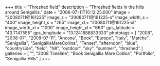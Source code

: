 +++
title = "Threshed field"
description = "Threshed fields in the hills around Senigallia."
date = "2008-07-11T16:12:25.000"
image = "20080711@161225"
image_s = "20080711@161225-s"
image_width_s = "400"
image_height_s = "265"
image_xl = "20080711@161225-xl"
image_width_xl = "1000"
image_height_xl = "663"
gps_latitude = "43.7147555"
gps_longitude = "13.1241888833333"
phototags = [ "2008", "2008-07", "2008-07-11", "Ancona", "Book", "Europe", "Italy", "Marche", "Senigallia", "SenigalliaMareCollina", "Tenset", "afternoon", "blue", "countryside", "field", "hill", "outdoor", "sky", "summer", "threshed" ]
galleries = [ "", "2008 Timeline", "Book Senigallia Mare Collina", "Portfolio", "Senigallia Hills" ]
+++
